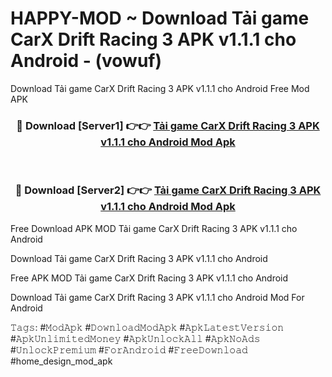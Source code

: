 # HAPPY-MOD ~ Download Tải game CarX Drift Racing 3 APK v1.1.1 cho Android - (vowuf)
Download Tải game CarX Drift Racing 3 APK v1.1.1 cho Android Free Mod APK

<div align="center">
<h3>🔴 Download [Server1] 👉👉 <a href="https://apk-comot.site?title=Tải_game_CarX_Drift_Racing_3_APK_v1.1.1_cho_Android">Tải game CarX Drift Racing 3 APK v1.1.1 cho Android Mod Apk</a></h3><br>

<h3>🔴 Download [Server2] 👉👉 <a href="https://apk-comot.site?title=Tải_game_CarX_Drift_Racing_3_APK_v1.1.1_cho_Android">Tải game CarX Drift Racing 3 APK v1.1.1 cho Android Mod Apk</a></h3>
</div>


Free Download APK MOD Tải game CarX Drift Racing 3 APK v1.1.1 cho Android

Download Tải game CarX Drift Racing 3 APK v1.1.1 cho Android 

Free APK MOD Tải game CarX Drift Racing 3 APK v1.1.1 cho Android 

Download Tải game CarX Drift Racing 3 APK v1.1.1 cho Android Mod For Android

𝚃𝚊𝚐𝚜: #𝙼𝚘𝚍𝙰𝚙𝚔 #𝙳𝚘𝚠𝚗𝚕𝚘𝚊𝚍𝙼𝚘𝚍𝙰𝚙𝚔 #𝙰𝚙𝚔𝙻𝚊𝚝𝚎𝚜𝚝𝚅𝚎𝚛𝚜𝚒𝚘𝚗 #𝙰𝚙𝚔𝚄𝚗𝚕𝚒𝚖𝚒𝚝𝚎𝚍𝙼𝚘𝚗𝚎𝚢 #𝙰𝚙𝚔𝚄𝚗𝚕𝚘𝚌𝚔𝙰𝚕𝚕 #𝙰𝚙𝚔𝙽𝚘𝙰𝚍𝚜 #𝚄𝚗𝚕𝚘𝚌𝚔𝙿𝚛𝚎𝚖𝚒𝚞𝚖 #𝙵𝚘𝚛𝙰𝚗𝚍𝚛𝚘𝚒𝚍 #𝙵𝚛𝚎𝚎𝙳𝚘𝚠𝚗𝚕𝚘𝚊𝚍 #home_design_mod_apk